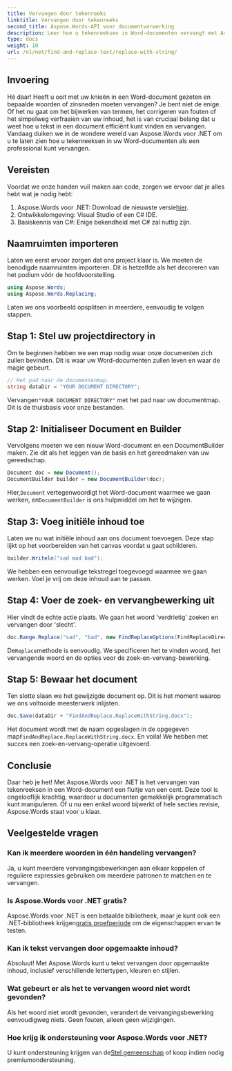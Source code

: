 ```yaml
---
title: Vervangen door tekenreeks
linktitle: Vervangen door tekenreeks
second_title: Aspose.Words-API voor documentverwerking
description: Leer hoe u tekenreeksen in Word-documenten vervangt met Aspose.Words voor .NET met deze stapsgewijze handleiding. Perfect voor ontwikkelaars die het bewerken van documenten willen automatiseren.
type: docs
weight: 10
url: /nl/net/find-and-replace-text/replace-with-string/
---
```


## Invoering

Hé daar! Heeft u ooit met uw knieën in een Word-document gezeten en bepaalde woorden of zinsneden moeten vervangen? Je bent niet de enige. Of het nu gaat om het bijwerken van termen, het corrigeren van fouten of het simpelweg verfraaien van uw inhoud, het is van cruciaal belang dat u weet hoe u tekst in een document efficiënt kunt vinden en vervangen. Vandaag duiken we in de wondere wereld van Aspose.Words voor .NET om u te laten zien hoe u tekenreeksen in uw Word-documenten als een professional kunt vervangen.

## Vereisten

Voordat we onze handen vuil maken aan code, zorgen we ervoor dat je alles hebt wat je nodig hebt:

1.  Aspose.Words voor .NET: Download de nieuwste versie[hier](https://releases.aspose.com/words/net/).
2. Ontwikkelomgeving: Visual Studio of een C# IDE.
3. Basiskennis van C#: Enige bekendheid met C# zal nuttig zijn.

## Naamruimten importeren

Laten we eerst ervoor zorgen dat ons project klaar is. We moeten de benodigde naamruimten importeren. Dit is hetzelfde als het decoreren van het podium vóór de hoofdvoorstelling.

```csharp
using Aspose.Words;
using Aspose.Words.Replacing;
```

Laten we ons voorbeeld opsplitsen in meerdere, eenvoudig te volgen stappen.

## Stap 1: Stel uw projectdirectory in

Om te beginnen hebben we een map nodig waar onze documenten zich zullen bevinden. Dit is waar uw Word-documenten zullen leven en waar de magie gebeurt.

```csharp
// Het pad naar de documentenmap.
string dataDir = "YOUR DOCUMENT DIRECTORY";
```

 Vervangen`"YOUR DOCUMENT DIRECTORY"` met het pad naar uw documentmap. Dit is de thuisbasis voor onze bestanden.

## Stap 2: Initialiseer Document en Builder

Vervolgens moeten we een nieuw Word-document en een DocumentBuilder maken. Zie dit als het leggen van de basis en het gereedmaken van uw gereedschap.

```csharp
Document doc = new Document();
DocumentBuilder builder = new DocumentBuilder(doc);
```

 Hier,`Document` vertegenwoordigt het Word-document waarmee we gaan werken, en`DocumentBuilder` is ons hulpmiddel om het te wijzigen.

## Stap 3: Voeg initiële inhoud toe

Laten we nu wat initiële inhoud aan ons document toevoegen. Deze stap lijkt op het voorbereiden van het canvas voordat u gaat schilderen.

```csharp
builder.Writeln("sad mad bad");
```

We hebben een eenvoudige tekstregel toegevoegd waarmee we gaan werken. Voel je vrij om deze inhoud aan te passen.

## Stap 4: Voer de zoek- en vervangbewerking uit

Hier vindt de echte actie plaats. We gaan het woord 'verdrietig' zoeken en vervangen door 'slecht'.

```csharp
doc.Range.Replace("sad", "bad", new FindReplaceOptions(FindReplaceDirection.Forward));
```

 De`Replace`methode is eenvoudig. We specificeren het te vinden woord, het vervangende woord en de opties voor de zoek-en-vervang-bewerking.

## Stap 5: Bewaar het document

Ten slotte slaan we het gewijzigde document op. Dit is het moment waarop we ons voltooide meesterwerk inlijsten.

```csharp
doc.Save(dataDir + "FindAndReplace.ReplaceWithString.docx");
```

 Het document wordt met de naam opgeslagen in de opgegeven map`FindAndReplace.ReplaceWithString.docx`. En voila! We hebben met succes een zoek-en-vervang-operatie uitgevoerd.

## Conclusie

Daar heb je het! Met Aspose.Words voor .NET is het vervangen van tekenreeksen in een Word-document een fluitje van een cent. Deze tool is ongelooflijk krachtig, waardoor u documenten gemakkelijk programmatisch kunt manipuleren. Of u nu een enkel woord bijwerkt of hele secties revisie, Aspose.Words staat voor u klaar.

## Veelgestelde vragen

### Kan ik meerdere woorden in één handeling vervangen?
Ja, u kunt meerdere vervangingsbewerkingen aan elkaar koppelen of reguliere expressies gebruiken om meerdere patronen te matchen en te vervangen.

### Is Aspose.Words voor .NET gratis?
 Aspose.Words voor .NET is een betaalde bibliotheek, maar je kunt ook een .NET-bibliotheek krijgen[gratis proefperiode](https://releases.aspose.com/) om de eigenschappen ervan te testen.

### Kan ik tekst vervangen door opgemaakte inhoud?
Absoluut! Met Aspose.Words kunt u tekst vervangen door opgemaakte inhoud, inclusief verschillende lettertypen, kleuren en stijlen.

### Wat gebeurt er als het te vervangen woord niet wordt gevonden?
Als het woord niet wordt gevonden, verandert de vervangingsbewerking eenvoudigweg niets. Geen fouten, alleen geen wijzigingen.

### Hoe krijg ik ondersteuning voor Aspose.Words voor .NET?
 U kunt ondersteuning krijgen van de[Stel gemeenschap](https://forum.aspose.com/c/words/8) of koop indien nodig premiumondersteuning.
